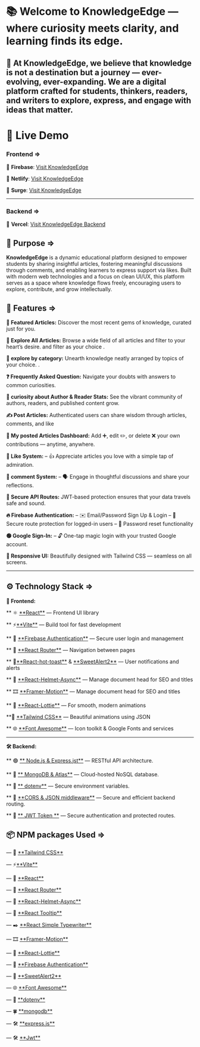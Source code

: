 # 📚 Welcome to **KnowledgeEdge** — where curiosity meets clarity, and learning finds its edge.

## 🚀 At KnowledgeEdge, we believe that knowledge is not a destination but a journey — ever-evolving, ever-expanding. We are a digital platform crafted for students, thinkers, readers, and writers to explore, express, and engage with ideas that matter.

# 🔗 Live Demo

### Frontend =>

🔗 **Firebase**: [Visit KnowledgeEdge](https://ph-b11-assignment-11.web.app/)

🔗 **Netlify**: [Visit KnowledgeEdge ](https://ph-assignment-11-client.netlify.app/)

🔗 **Surge**: [Visit KnowledgeEdge ](https://ph-b11-assignment-11-client.surge.sh/)

---

### Backend =>

🔗 **Vercel**: [Visit KnowledgeEdge Backend](/)

## 🎯 Purpose =>

**KnowledgeEdge** is a dynamic educational platform designed to empower students by sharing insightful articles, fostering meaningful discussions through comments, and enabling learners to express support via likes. Built with modern web technologies and a focus on clean UI/UX, this platform serves as a space where knowledge flows freely, encouraging users to explore, contribute, and grow intellectually.

## 🌟 Features =>

**🌸 Featured Articles:** Discover the most recent gems of knowledge, curated just for you.

**🌾 Explore All Articles:** Browse a wide field of all articles and filter to your heart’s desire. and filter as your choice .

**🧭 explore by category:** Unearth knowledge neatly arranged by topics of your choice. .

**❓ Frequently Asked Question:** Navigate your doubts with answers to common curiosities.

**👥 curiosity about Author & Reader Stats:** See the vibrant community of authors, readers, and published content grow.

**✍️ Post Articles:** Authenticated users can share wisdom through articles, comments, and like

**📂 My posted Articles Dashboard:** Add ➕, edit ✏️, or delete ❌ your own contributions — anytime, anywhere.

**💚 Like System:**
– 👍 Appreciate articles you love with a simple tap of admiration.

**💬 comment System:**
– 🗣️ Engage in thoughtful discussions and share your reflections.

**🔐 Secure API Routes:** JWT-based protection ensures that your data travels safe and sound.

**🔥 Firebase Authentication:**
– ✉️ Email/Password Sign Up & Login
– 🔑 Secure route protection for logged-in users
– 🔁 Password reset functionality

**🟢 Google Sign-In:**
– 🔓 One-tap magic login with your trusted Google account.

**📱 Responsive UI:** Beautifully designed with Tailwind CSS — seamless on all screens.

---

## ⚙️ Technology Stack =>

**🔷 Frontend:**

** ⚛️ [**React\*\*](https://reactjs.org/) — Frontend UI library

** ⚡[**Vite\*\*](https://vite.dev/) — Build tool for fast development

** 🔐 [**Firebase Authentication\*\*](https://firebase.google.com/) — Secure user login and management

** 🧭 [**React Router\*\*](https://reactrouter.com/) — Navigation between pages

** 🔔[**React-hot-toast\*\*](https://react-hot-toast.com/) & [\*\*SweetAlert2\*\*](https://sweetAlert2.github.io/) — User notifications and alerts

** 🧠 [**React-Helmet-Async\*\*](https://www.npmjs.com/package/react-helmet-async/) — Manage document head for SEO and titles

** 🎞️ [**Framer-Motion\*\*](https://motion.dev/) — Manage document head for SEO and titles

** 🎉 [**React-Lottie\*\*](https://www.npmjs.com/package/react-helmet-async/) — For smooth, modern animations

**🎨 [**Tailwind CSS\*\*](https://tailwindcss.com/) — Beautiful animations using JSON

** 🌐 [**Font Awesome\*\*](https://lottiefiles.com/) — Icon toolkit & Google Fonts and services

---

**🛠️ Backend:**

** 🟢 [** Node.js & Express.jst\*\*](https://expressjs.com//) — RESTful API architecture.

** 🍃 [** MongoDB & Atlas\*\*](https://www.mongodb.com/) — Cloud-hosted NoSQL database.

** 🔧 [** dotenv\*\*](https://www.dotenv.org/) — Secure environment variables.

** 🧱 [**CORS & JSON middleware\*\*](https://expressjs.com/en/resources/middleware.html/) — Secure and efficient backend routing.

** 🔐 [** JWT Token \*\*](https://jwt.io/) — Secure authentication and protected routes.

## 📦 NPM packages Used =>

— 🎨 [\*\*Tailwind CSS\*\*](https://tailwindcss.com/)

— ⚡[\*\*Vite\*\*](https://vite.dev/)

— 🔷 [\*\*React\*\*](https://reactjs.org/)

— 🚦 [\*\*React Router\*\*](https://reactrouter.com/)

— 🧠 [\*\*React-Helmet-Async\*\*](https://www.npmjs.com/package/react-helmet-async/)

— 🧼 [\*\*React Tooltip\*\*](https://react-tooltip.com/)

— ✒️ [\*\*React Simple Typewriter\*\*](https://react-simple-typewriter.vercel.app/)

— 🎞️ [\*\*Framer-Motion\*\*](https://motion.dev/)

— 🎉 [\*\*React-Lottie\*\*](https://www.npmjs.com/package/react-helmet-async/)

— 🔐 [\*\*Firebase Authentication\*\*](https://firebase.google.com/)

— 🔔 [\*\*SweetAlert2\*\*](https://sweetAlert2.github.io/)

— 🌐 [\*\*Font Awesome\*\*](https://fontawesome.com/)

— 🧪 [\*\*dotenv\*\*](https://www.dotenv.org/)

— 🍀 [\*\*mongodb\*\*](https://www.mongodb.com)

— 🛠️ [\*\*express.js\*\*](https://expressjs.com/)

— 🛠️ [\*\*Jwt\*\*](https://jwt.io//)
